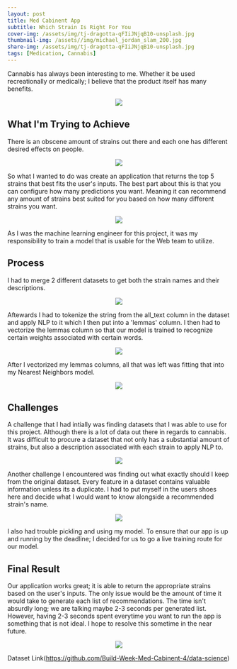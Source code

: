 ```yaml
---
layout: post
title: Med Cabinent App
subtitle: Which Strain Is Right For You
cover-img: /assets/img/tj-dragotta-qFIiJNjqB10-unsplash.jpg
thumbnail-img: /assets//img/michael_jordan_slam_200.jpg
share-img: /assets/img/tj-dragotta-qFIiJNjqB10-unsplash.jpg
tags: [Medication, Cannabis]
---
```


Cannabis has always been interesting to me. Whether it be used recreationally or medically; I believe that the product itself has many benefits.

<p align="center">
  <img src="https://raw.githubusercontent.com/TobyChen320/TobyChen320.github.io/master/img/michael_jordan_slam_200.jpg">
</p>  

<h2>What I'm Trying to Achieve</h2>

There is an obscene amount of strains out there and each one has different desired effects on people.

<p align="center">
  <img src="https://raw.githubusercontent.com/TobyChen320/TobyChen320.github.io/master/img/Average%20Net%20Rating.png">
</p>

So what I wanted to do was create an application that returns the top 5 strains that best fits the user's inputs. The best part about this is that you can configure how many predictions you want. Meaning it can recommend any amount of strains best suited for you based on how many different strains you want.

<p align="center">
  <img src="https://raw.githubusercontent.com/TobyChen320/TobyChen320.github.io/master/img/b6ab65_36cbbba46c204d72ae83192b4d8211a6_mv2.webp">
</p>

As I was the machine learning engineer for this project, it was my responsibility to train a model that is usable for the Web team to utilize.

<h2>Process</h2>

I had to merge 2 different datasets to get both the strain names and their descriptions.

<p align="center">
  <img src="https://raw.githubusercontent.com/TobyChen320/TobyChen320.github.io/f0d032ebe20ee4cf652b239a6c07924356ea8168/img/5d50e67c682304179915e09dab6ae0f74c1ba1d8.svg">
</p>

Aftewards I had to tokenize the string from the all_text column in the dataset and apply NLP to it which I then put into a 'lemmas' column. I then had to vectorize the lemmas column so that our model is trained to recognize certain weights associated with certain words. 

<p align="center">
  <img src="https://raw.githubusercontent.com/TobyChen320/TobyChen320.github.io/master/img/PDP%20Feature%20of%20True%20Shot%20Percent.png">
</p>  

After I vectorized my lemmas columns, all that was left was fitting that into my Nearest Neighbors model.

<p align="center">
  <img src="https://raw.githubusercontent.com/TobyChen320/TobyChen320.github.io/f0d032ebe20ee4cf652b239a6c07924356ea8168/img/5d50e67c682304179915e09dab6ae0f74c1ba1d8.svg">
</p>

<h2>Challenges</h2>

A challenge that I had intially was finding datasets that I was able to use for this project. Although there is a lot of data out there in regards to cannabis. It was difficult to procure a dataset that not only has a substantial amount of strains, but also a description associated with each strain to apply NLP to.

<p align="center">
  <img src="https://raw.githubusercontent.com/TobyChen320/TobyChen320.github.io/master/img/PDP%20Feature%20of%20True%20Shot%20Percent.png">
</p>  

Another challenge I encountered was finding out what exactly should I keep from the original dataset. Every feature in a dataset contains valuable information unless its a duplicate. I had to put myself in the users shoes here and decide what I would want to know alongside a recommended strain's name.

<p align="center">
  <img src="https://raw.githubusercontent.com/TobyChen320/TobyChen320.github.io/master/img/2%20Feature%20PDP.png">
</p>  

I also had trouble pickling and using my model. To ensure that our app is up and running by the deadline; I decided for us to go a live training route for our model.

<h2>Final Result</h2>

Our application works great; it is able to return the appropriate strains based on the user's inputs. The only issue would be the amount of time it would take to generate each list of recommendations. The time isn't absurdly long; we are talking maybe 2-3 seconds per generated list. However, having 2-3 seconds spent everytime you want to run the app is something that is not ideal. I hope to resolve this sometime in the near future.
<p align="center">
  <img src="https://raw.githubusercontent.com/TobyChen320/TobyChen320.github.io/master/img/ROC%20Curve.png">
</p>  

Dataset Link(https://github.com/Build-Week-Med-Cabinent-4/data-science)
